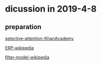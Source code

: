 
# dicussion in 2019-4-8

## preparation

[selective-attention-KhanAcademy](https://www.khanacademy.org/science/health-and-medicine/executive-systems-of-the-brain/attention-language-lesson/v/selective-attention)

[ERP-wikipedia](https://en.wikipedia.org/wiki/Event-related_potential)

[filter-model-wikipedia](https://en.wikipedia.org/wiki/Broadbent%27s_filter_model_of_attention#Late_selection_models_of_attention)


